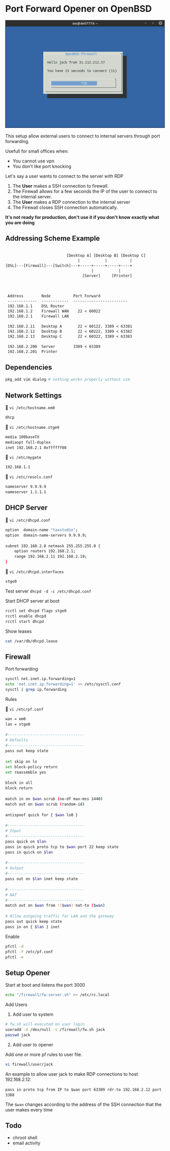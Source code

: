 # Port Forward Opener on OpenBSD

![Port Forward Opener](./forward_opener.png)

This setup allow external users to connect to internal servers through port forwarding.

Usefull for small offices when:

- You cannot use vpn
- You don't like port knocking

Let's say a user wants to connect to the server with RDP

1. The **User** makes a SSH connection to firewall.
2. The Firewall allows for a few seconds the IP of the user to connect to the internal server.
3. The **User** makes a RDP connection to the internal server
3. The Firewall closes SSH connection automatically.

**It's not ready for production, don't use it if you don't know exactly what you are doing**

## Addressing Scheme Example

```

                           [Desktop A] [Desktop B] [Desktop C]
                                |           |          |
[DSL]---[Firewall]---[Switch]---+-----+-----+-----+----+
                                      |           |
                                  [Server]     [Printer]



 Address        Node          Port Forward
 -------------  ------------  ------------------------
 192.168.1.1    DSL Router
 192.168.1.2    Firewall WAN    22 < 60022
 192.168.2.1    Firewall LAN

 192.168.2.11   Desktop A       22 < 60122, 3389 < 63381
 192.168.2.12   Desktop B       22 < 60222, 3389 < 63382
 192.168.2.13   Desktop C       22 < 60322, 3389 < 63383

 192.168.2.200  Server        3389 < 63389
 192.168.2.201  Printer

```

## Dependencies

```bash
pkg_add vim dialog # nothing works properly without vim
```

## Network Settings


:floppy_disk: `vi /etc/hostname.em0`

```bash
dhcp
```

:floppy_disk: `vi /etc/hostname.stge0`

```bash
media 100baseTX
mediaopt full-duplex
inet 192.168.2.1 0xffffff00
```

:floppy_disk: `vi /etc/mygate`

```bash
192.168.1.1
```

:floppy_disk: `vi /etc/resolv.conf`

```bash
nameserver 9.9.9.9
nameserver 1.1.1.1
```

## DHCP Server

:floppy_disk: `vi /etc/dhcpd.conf`

```bash
option  domain-name "taxstudio";
option  domain-name-servers 9.9.9.9;

subnet 192.168.2.0 netmask 255.255.255.0 {
    option routers 192.168.2.1;
    range 192.168.2.11 192.168.2.19;
}
```

:floppy_disk:  `vi /etc/dhcpd.interfaces`

```bash
stge0
```

Test server `dhcpd -d -c /etc/dhcpd.conf`

Start DHCP server at boot

```bash
rcctl set dhcpd flags stge0
rcctl enable dhcpd
rcctl start dhcpd
```

Show leases

```bash
cat /var/db/dhcpd.lease
```


## Firewall

Port forwarding

```bash
sysctl net.inet.ip.forwarding=1
echo 'net.inet.ip.forwarding=1' >> /etc/sysctl.conf
sysctl | grep ip.forwarding
```

Rules

:floppy_disk: `vi /etc/pf.conf`

```bash
wan = em0
lan = stge0

#----------------------------------
# Defaults
#----------------------------------
pass out keep state

set skip on lo
set block-policy return
set reassemble yes

block in all
block return

match in on $wan scrub (no-df max-mss 1440)
match out on $wan scrub (random-id)

antispoof quick for { $wan lo0 }

#----------------------------------
# Input
#----------------------------------
pass quick on $lan
pass in quick proto tcp to $wan port 22 keep state
pass in quick on $lan

#----------------------------------
# Output
#----------------------------------
pass out on $lan inet keep state

#----------------------------------
# NAT
#----------------------------------
match out on $wan from !($wan) nat-to ($wan)

# Allow outgoing traffic for LAN and the gateway
pass out quick keep state
pass in on { $lan } inet
```

Enable

```bash
pfctl -d
pfctl -f /etc/pf.conf
pfctl -e
```


## Setup Opener

Start at boot and listens the port 3000

```bash
echo "/firewall/fw-server.sh" >> /etc/rc.local
```

Add Users

1. Add user to system

```bash
# fw.sh will executed on user login
useradd -d /dev/null -s /firewall/fw.sh jack
passwd jack
```

2. Add user to opener

Add one or more pf rules to user file.

```bash
vi firewall/user/jack
```
An example to allow user jack to make RDP connections to host 192.168.2.12:

`pass in proto tcp from IP to $wan port 63389 rdr-to 192.168.2.12 port 3388`

The `$wan` changes according to the address of the SSH connection that the user makes every time

## Todo

- chroot shell
- email activity
